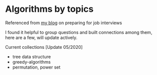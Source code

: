 # Algorithms by topics

Referenced from [my blog](https://people.eecs.berkeley.edu/~cecilia77/blogs/blog-interview.html) on preparing for job interviews

I found it helpful to group questions and built connections among them, here are a few, will update actively.

Current collections [Update 05/2020]

- tree data structure
- greedy-algorithms
- permutation, power set 
